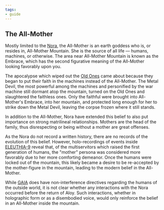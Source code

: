 ```yaml
---
tags:
- guide
---
```


## The All-Mother

Mostly limited to the [Nora](310-nora.md), the All-Mother is an earth goddess who is, or resides in, All-Mother Mountain.
She is the source of all life — humans, machines, or otherwise.
The area near All-Mother Mountain is known as the Embrace, which has the second figurative meaning of the All-Mother looking favorably upon you.

The apocalypse which wiped out the [Old Ones](305-old-ones.md) came about because they began to put their faith in the machines instead of the All-Mother.
The Metal Devil, the most powerful among the machines and personified by the war machine still dormant atop the mountain, turned on the Old Ones and slaughtered the faithless ones.
Only the faithful were brought into All-Mother's Embrace, into her mountain, and protected long enough for her to strike down the Metal Devil, leaving the corpse frozen where it still stands.

In addition to the All-Mother, Nora have extended this belief to also put importance on strong matrilineal relationships.
Mothers are the head of the family, thus disrespecting or being without a mother are great offenses.

As the Nora do not record a written history, there are no records of the evolution of this belief.
However, holo-recordings of events inside [ELEUTHIA-9](240-eleuthia.md) reveal that, of the multiservitors which raised the first generation of humans, the "mother" persona was considered more favorably due to her more comforting demeanor.
Once the humans were locked out of the mountain, this likely became a desire to be re-accepted by the mother-figure in the mountain, leading to the modern belief in the All-Mother.

While [GAIA](205-gaia.md) does have non-interference directives regarding the humans of the outside world, it is not clear whether any interactions with the Nora occurred before the return of Aloy.
Such interactions, whether in holographic form or as a disembodied voice, would only reinforce the belief in an All-Mother inside the mountain.

